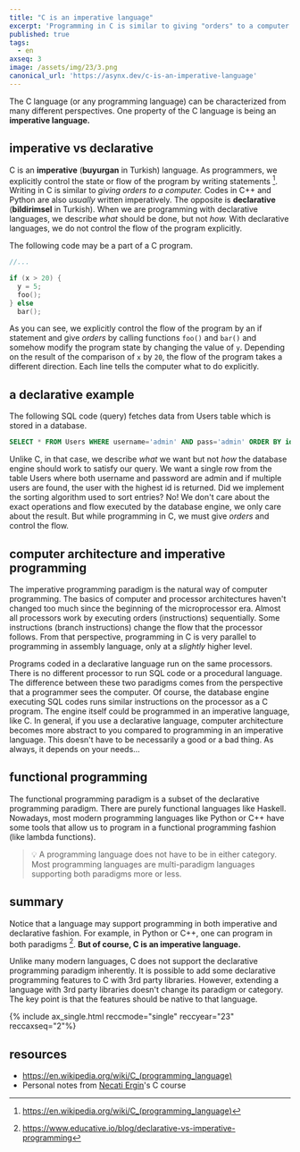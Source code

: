 ```yaml
---
title: "C is an imperative language"
excerpt: 'Programming in C is similar to giving "orders" to a computer'
published: true
tags:
  - en
axseq: 3
image: /assets/img/23/3.png
canonical_url: 'https://asynx.dev/c-is-an-imperative-language'
---
```


The C language (or any programming language) can be characterized from many
different perspectives. One property of the C language is being an **imperative
language.**

## imperative vs declarative

C is an **imperative** (**buyurgan** in Turkish) language. As programmers, we
explicitly control the state or flow of the program by writing statements [^1f].
Writing in C is similar to *giving orders to a computer.* Codes in C++ and
Python are also *usually* written imperatively. The opposite is **declarative**
(**bildirimsel** in Turkish). When we are programming with declarative
languages, we describe *what* should be done, but not *how.* With declarative
languages, we do not control the flow of the program explicitly.

The following code may be a part of a C program.

```c
//...

if (x > 20) {
  y = 5;
  foo();
} else
  bar();
```

As you can see, we explicitly control the flow of the program by an if statement
and give *orders* by calling functions `foo()` and `bar()` and somehow modify
the program state by changing the value of `y`. Depending on the result of the
comparison of `x` by `20`, the flow of the program takes a different direction.
Each line tells the computer what to do explicitly.

## a declarative example

The following SQL code (query) fetches data from Users table which is stored in
a database.

```sql
SELECT * FROM Users WHERE username='admin' AND pass='admin' ORDER BY id DESC LIMIT 1;
```

Unlike C, in that case, we describe *what* we want but not *how* the database
engine should work to satisfy our query. We want a single row from the table
Users where both username and password are admin and if multiple users are
found, the user with the highest id is returned. Did we implement the sorting
algorithm used to sort entries? No! We don't care about the exact operations and
flow executed by the database engine, we only care about the result. But while
programming in C, we must give *orders* and control the flow.

## computer architecture and imperative programming

The imperative programming paradigm is the natural way of computer programming.
The basics of computer and processor architectures haven't changed too much
since the beginning of the microprocessor era. Almost all processors work by
executing orders (instructions) sequentially. Some instructions (branch
instructions) change the flow that the processor follows. From that perspective,
programming in C is very parallel to programming in assembly language, only at a
*slightly* higher level.

Programs coded in a declarative language run on the same processors. There is no
different processor to run SQL code or a procedural language. The difference
between these two paradigms comes from the perspective that a programmer sees
the computer. Of course, the database engine executing SQL codes runs similar
instructions on the processor as a C program. The engine itself could be
programmed in an imperative language, like C. In general, if you use a
declarative language, computer architecture becomes more abstract to you
compared to programming in an imperative language. This doesn't have to be
necessarily a good or a bad thing. As always, it depends on your needs…

## functional programming

The functional programming paradigm is a subset of the declarative programming
paradigm. There are purely functional languages like Haskell. Nowadays, most
modern programming languages like Python or C++ have some tools that allow us to
program in a functional programming fashion (like lambda functions).

> 💡 A programming language does not have to be in either category. Most
> programming languages are multi-paradigm languages supporting both paradigms
> more or less.

## summary

Notice that a language may support programming in both imperative and
declarative fashion. For example, in Python or C++, one can program in both
paradigms [^2f]. **But of course, C is an imperative language.**

Unlike many modern languages, C does not support the declarative programming
paradigm inherently. It is possible to add some declarative programming features
to C with 3rd party libraries. However, extending a language with 3rd party
libraries doesn't change its paradigm or category. The key point is that the
features should be native to that language.

{% include ax_single.html reccmode="single" reccyear="23" reccaxseq="2"%}

## resources

- <https://en.wikipedia.org/wiki/C_(programming_language)>
- Personal notes from [Necati Ergin](https://www.linkedin.com/in/necatiergn)'s C
  course

[^1f]: <https://en.wikipedia.org/wiki/C_(programming_language)>
[^2f]: <https://www.educative.io/blog/declarative-vs-imperative-programming>
